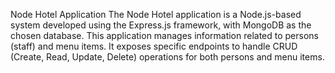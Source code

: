 Node Hotel Application
The Node Hotel application is a Node.js-based system developed using the Express.js framework, with MongoDB as the chosen database. This application manages information related to persons (staff) and menu items. It exposes specific endpoints to handle CRUD (Create, Read, Update, Delete) operations for both persons and menu items.
